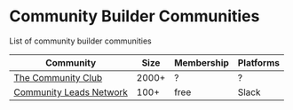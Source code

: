 # Community Builder Communities

List of community builder communities

| Community | Size | Membership | Platforms |
| --- | --- | --- | --- |
| [The Community Club](https://www.community.club/) | 2000+ | ? | ? |
| [Community Leads Network](https://communityleads.net/) | 100+ | free | Slack |
